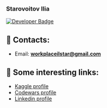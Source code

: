 ### Starovoitov Ilia
[![Developer Badge](https://img.shields.io/badge/developer-@h3xi-blue)](#)


## 💬 Contacts:
  - Email: **workplaceilstar@gmail.com**

## 💬 Some interesting links:
  - [Kaggle profile](https://www.kaggle.com/h3xi404)
  - [Codewars profile](https://www.codewars.com/users/h3xi)
  - [Linkedin profile](https://www.linkedin.com/in/h3xi/)

